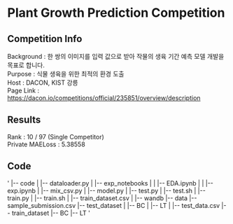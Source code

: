 # Plant Growth Prediction Competition
    
  
## Competition Info
Background : 한 쌍의 이미지를 입력 값으로 받아 작물의 생육 기간 예측 모델 개발을 목표로 합니다.  
Purpose : 식물 생육을 위한 최적의 환경 도출  
Host : DACON, KIST 강릉  
Page Link : https://dacon.io/competitions/official/235851/overview/description  
    

## Results
Rank : 10 / 97 (Single Competitor)  
Private MAELoss : 5.38558  
    
## Code
'
|-- code
|   |-- dataloader.py
|   |-- exp_notebooks
|   |   |-- EDA.ipynb
|   |   |-- exp.ipynb
|   |-- mix_csv.py
|   |-- model.py
|   |-- test.py
|   |-- test.sh
|   |-- train.py
|   |-- train.sh
|   |-- train_dataset.csv
|   |-- wandb
|-- data
    |-- sample_submission.csv
    |-- test_dataset
    |   |-- BC
    |   |-- LT
    |   |-- test_data.csv
    |-- train_dataset
        |-- BC
        |-- LT
'
